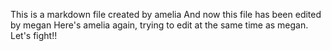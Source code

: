 This is a markdown file created by amelia
And now this file has been edited by megan
Here's amelia again, trying to edit at the same time as megan. Let's fight!!